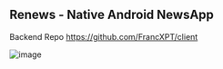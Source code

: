 ## Renews -  Native Android NewsApp

  Backend Repo https://github.com/FrancXPT/client
  
  ![image](https://user-images.githubusercontent.com/30707191/125428488-236b18cf-8dfc-4e3f-9f23-cebd60dca4fe.png)
